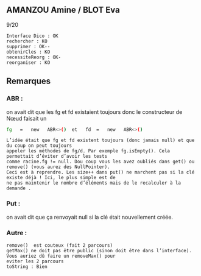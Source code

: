 ## AMANZOU Amine / BLOT  Eva 
9/20
```
Interface Dico : OK
rechercher : KO
supprimer : OK--
obtenirCles : KO
necessiteReorg : OK-
reorganiser : KO
```

## Remarques
### ABR : 
on  avait dit que les fg  et  fd  existaient  toujours donc le  constructeur  de  Nœud  faisait un 
```bash
fg   =   new   ABR<>()  et   fd  =   new   ABR<>()
```
    L’idée était que fg et fd existent toujours (donc jamais null) et que du coup on peut toujours 
    appeler les méthodes de fg/d. Par exemple fg.isEmpty(). Cela permettait d’éviter d’avoir les tests 
    comme racine.fg != null. Dou coup vous les avez oubliés dans get() ou remove() (vous aurez des NullPointer). 
    Ceci est à reprendre. Les size++ dans put() ne marchent pas si la clé existe déjà ! Ici, le plus simple est de 
    ne pas maintenir le nombre d’éléments mais de le recalculer à la demande .
    
### Put : 
on avait dit que ça renvoyait null si la clé était nouvellement créée.

### Autre :
    remove()  est couteux (fait 2 parcours) 
    getMax() ne doit pas être public (sinon doit être dans l’interface). Vous auriez dû faire un removeMax() pour 
    eviter les 2 parcours
    toString : Bien
